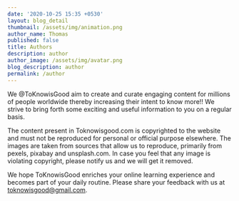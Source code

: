 ```yaml
---
date: '2020-10-25 15:35 +0530'
layout: blog_detail
thumbnail: /assets/img/animation.png
author_name: Thomas
published: false
title: Authors
description: author
author_image: /assets/img/avatar.png
blog_description: author
permalink: /author
---
```


We @ToKnowisGood aim to create and curate engaging content for millions of people worldwide thereby increasing their intent to know more!! We strive to bring forth some exciting and useful information to you on a regular basis.

The content present in Toknowisgood.com is copyrighted to the website and must not be reproduced for personal or official purpose elsewhere. The images are taken from sources that allow us to reproduce, primarily from pexels, pixabay and unsplash.com. In case you feel that any image is violating copyright, please notify us and we will get it removed.

We hope ToKnowisGood enriches your online learning experience and becomes part of your daily routine. Please share your feedback with us at toknowisgood@gmail.com.

